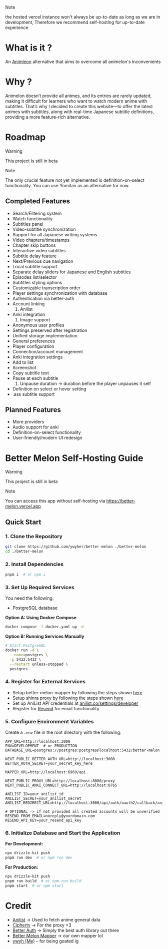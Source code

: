 > [!note]
> the hosted vercel instance won't always be up-to-date as long as we are in development, Therefore we recommend self-hosting for up-to-date experience

# What is it ?
An [Animleon](https://www.animelon.com/) alternative that aims to overcome all animelon's inconvenients

# Why ?
Animelon doesn’t provide all animes, and its entries are rarely updated, making it difficult for learners who want to watch modern anime with subtitles. That’s why I decided to create this website—to offer the latest animes with subtitles, along with real-time Japanese subtitle definitions, providing a more feature-rich alternative.

# Roadmap
> [!warning]
> This project is still in beta

> [!note]
> The only crucial feature not yet implemented is definition-on-select functionality. You can use Yomitan as an alternative for now.

## Completed Features

- Search/Filtering system
- Watch functionality
- Subtitles panel
- Video-subtitle synchronization
- Support for all Japanese writing systems
- Video chapters/timestamps
- Chapter skip buttons
- Interactive video subtitles
- Subtitle delay feature
- Next/Previous cue navigation
- Local subtitle support
- Separate delay sliders for Japanese and English subtitles
- Episodes list/selector
- Subtitles styling options
- Customizable transcription order
- Player settings synchronization with database
- Authentication via better-auth
- Account linking 
  1. Anilist
- Anki integration
  1. Image support
- Anonymous user profiles
- Settings preserved after registration
- Unified storage implementation
- General preferences
- Player configuration
- Connection/account management
- Anki integration settings
- Add to list
- Screenshot
- Copy subtitle text
- Pause at each subtitle
  1. Unpause duration -> duration before the player unpauses it self
- Definition on select or hover setting
- .ass subtitle support

## Planned Features
- More providers
- Audio support for anki
- Definition-on-select functionality
- User-friendly/modern UI redesign

# Better Melon Self-Hosting Guide
> [!warning]
> This project is still in beta

> [!note]
> You can access this app without self-hosting via https://better-melon.vercel.app

## Quick Start

### 1. Clone the Repository
```sh
git clone https://github.com/ywyher/better-melon ./better-melon
cd ./better-melon
```

### 2. Install Dependencies
```sh
pnpm i  # or npm i
```

### 3. Set Up Required Services
You need the following:
- PostgreSQL database

**Option A: Using Docker Compose**
```sh
docker compose -f docker.yaml up -d
```

**Option B: Running Services Manually**
```sh
# Start PostgreSQL
docker run -d \
  --name=postgres \
  -p 5432:5432 \
  --restart unless-stopped \
  postgres
```

### 4. Register for External Services
- Setup better-melon-mapper by following the steps shown [here](https://github.com/ywyher/better-melon-mapper)
- Setup shinra proxy by following the steps shown [here](https://github.com/xciphertv/shrina-proxy)
- Set up AniList API credentials at [anilist.co/settings/developer](https://anilist.co/settings/developer)
- Register for [Resend](https://resend.com/) for email functionality

### 5. Configure Environment Variables
Create a `.env` file in the root directory with the following:

```env
APP_URL=http://localhost:3000
ENV=DEVELOPMENT  # or PRODUCTION
DATABASE_URL=postgres://postgres:postgres@localhost:5432/better-melon

NEXT_PUBLIC_BETTER_AUTH_URL=http://localhost:3000
BETTER_AUTH_SECRET=your_secret_key_here

MAPPER_URL=http://localhost:6969/api

NEXT_PUBLIC_PROXY_URL=http://localhost:8080/proxy
NEXT_PUBLIC_ANKI_CONNECT_URL=http://localhost:8765

ANILIST_ID=your_anilist_id
ANILIST_SECRET=your_anilist_secret
ANILIST_REDIRECT_URL=http://localhost:3000/api/auth/oauth2/callback/anilist

# OPTIONAL -> if not provided all created accounts will be unverified
RESEND_FROM_EMAIL=noreply@yourdomain.com
RESEND_API_KEY=your_resend_api_key
```

### 6. Initialize Database and Start the Application

**For Development:**
```sh
npx drizzle-kit push
pnpm run dev  # or npm run dev
```

**For Production:**
```sh
npx drizzle-kit push
pnpm run build  # or npm run build
pnpm start  # or npm start
```

# Credit
- [Anilist](https://anilist.co/) -> Used to fetch anime general data
- [Ciphertv](https://github.com/xciphertv/shrina-proxy) -> For the proxy <3
- [Better Auth](https://better-auth.com/) -> Simply the best auth library out there
- [Better Melon Mapper](https://github.com/ywyher/better-melon-mapper) -> our own mapper lol
- [ywyh (Me)](https://github.com/ywyher) – for being goated ig